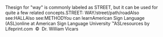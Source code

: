 Thesign for "way" is commonly labeled as STREET, but it can be used for 
			quite a few related concepts.STREET: WAY/street/path/roadAlso see:HALLAlso see:METHODYou can learnAmerican Sign Language (ASL)online at American Sign Language University ™ASLresources by Lifeprint.com  ©  Dr. William Vicars